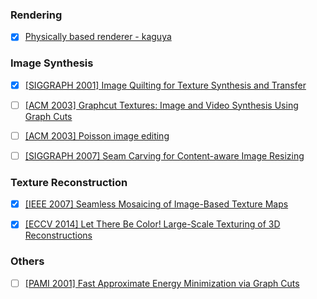 ### Rendering
- [x] [Physically based renderer - kaguya](https://github.com/StormPhoenix/kaguya)

### Image Synthesis

- [x] [[SIGGRAPH 2001] Image Quilting for Texture Synthesis and Transfer](https://people.eecs.berkeley.edu/~efros/research/quilting/quilting.pdf)

- [ ] [[ACM 2003] Graphcut Textures: Image and Video Synthesis Using Graph Cuts](https://www.cc.gatech.edu/~turk/my_papers/graph_cuts.pdf)

- [ ] [[ACM 2003] Poisson image editing](https://www.cs.jhu.edu/~misha/Fall07/Papers/Perez03.pdf)

- [ ] [[SIGGRAPH 2007] Seam Carving for Content-aware Image Resizing](http://graphics.cs.cmu.edu/courses/15-463/2013_fall/hw/proj3-seamcarving/imret.pdf)

### Texture Reconstruction

- [x] [[IEEE 2007] Seamless Mosaicing of Image-Based Texture Maps](https://www.cs.jhu.edu/~misha/ReadingSeminar/Papers/Lempitsky07.pdf)

- [x] [[ECCV 2014] Let There Be Color! Large-Scale Texturing of 3D Reconstructions](https://www.gcc.tu-darmstadt.de/media/gcc/papers/Waechter-2014-LTB.pdf)

### Others

- [ ] [[PAMI 2001] Fast Approximate Energy Minimization via Graph Cuts](http://www.cs.cornell.edu/rdz/Papers/BVZ-iccv99.pdf)


